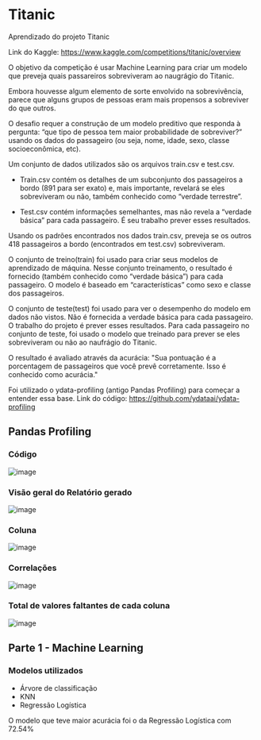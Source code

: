 # Titanic
Aprendizado do projeto Titanic

Link do Kaggle: https://www.kaggle.com/competitions/titanic/overview

O objetivo da competição é usar Machine Learning para criar um modelo que preveja quais passareiros sobreviveram ao naugrágio do Titanic.

Embora houvesse algum elemento de sorte envolvido na sobrevivência, parece que alguns grupos de pessoas eram mais propensos a sobreviver do que outros.

O desafio requer a construção de um modelo preditivo que responda à pergunta: “que tipo de pessoa tem maior probabilidade de sobreviver?” usando os dados do passageiro (ou seja, nome, idade, sexo, classe socioeconômica, etc).

Um conjunto de dados utilizados são os arquivos train.csv e test.csv.

- Train.csv contém os detalhes de um subconjunto dos passageiros a bordo (891 para ser exato) e, mais importante, revelará se eles sobreviveram ou não, também conhecido como “verdade terrestre”.

- Test.csv contém informações semelhantes, mas não revela a “verdade básica” para cada passageiro. É seu trabalho prever esses resultados.

Usando os padrões encontrados nos dados train.csv, preveja se os outros 418 passageiros a bordo (encontrados em test.csv) sobreviveram.

O conjunto de treino(train) foi usado para criar seus modelos de aprendizado de máquina. Nesse conjunto treinamento, o resultado é fornecido (também conhecido como “verdade básica”) para cada passageiro. O modelo é baseado em “características” como sexo e classe dos passageiros. 

O conjunto de teste(test) foi usado para ver o desempenho do modelo em dados não vistos. Não é fornecida a verdade básica para cada passageiro. O trabalho do projeto é prever esses resultados. Para cada passageiro no conjunto de teste, foi usado o modelo que treinado para prever se eles sobreviveram ou não ao naufrágio do Titanic.

O resultado é avaliado através da acurácia:
"Sua pontuação é a porcentagem de passageiros que você prevê corretamente. Isso é conhecido como acurácia."


Foi utilizado o ydata-profiling (antigo Pandas Profiling) para começar a entender essa base. Link do código:
https://github.com/ydataai/ydata-profiling

## Pandas Profiling 

### Código
![image](https://github.com/moniquecardoso24/Titanic/assets/118371689/92275c35-c154-48ff-8619-9a14a91901cb)

### Visão geral do Relatório gerado
![image](https://github.com/moniquecardoso24/Titanic/assets/118371689/9ac01385-8888-4aad-baae-5ac6a53fce58)

### Coluna
![image](https://github.com/moniquecardoso24/Titanic/assets/118371689/fc384907-6033-41c5-b620-783d2a2b0128)

### Correlações
![image](https://github.com/moniquecardoso24/Titanic/assets/118371689/4b5508e6-e6ed-4fb0-86d6-752369e78717)
### Total de valores faltantes de cada coluna
![image](https://github.com/moniquecardoso24/Titanic/assets/118371689/cac0d2e1-263d-426e-83b6-2e9b06911844)

## Parte 1 - Machine Learning

### Modelos utilizados
- Árvore de classificação
- KNN
- Regressão Logística

O modelo que teve maior acurácia foi o da Regressão Logística com 72.54%

